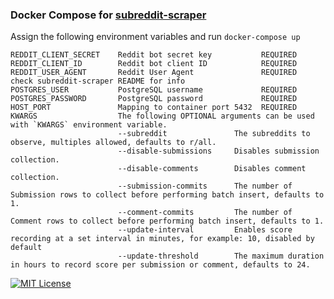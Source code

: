 ### Docker Compose for [subreddit-scraper](https://github.com/rosealexander/subreddit-scraper)

Assign the following environment variables and run `docker-compose up`
```
REDDIT_CLIENT_SECRET    Reddit bot secret key           REQUIRED
REDDIT_CLIENT_ID        Reddit bot client ID            REQUIRED
REDDIT_USER_AGENT       Reddit User Agent               REQUIRED    check subreddit-scraper README for info
POSTGRES_USER           PostgreSQL username             REQUIRED
POSTGRES_PASSWORD       PostgreSQL password             REQUIRED
HOST_PORT               Mapping to container port 5432  REQUIRED
KWARGS                  The following OPTIONAL arguments can be used with `KWARGS` environment variable.
                        --subreddit               The subreddits to observe, multiples allowed, defaults to r/all.
                        --disable-submissions     Disables submission collection.
                        --disable-comments        Disables comment collection.
                        --submission-commits      The number of Submission rows to collect before performing batch insert, defaults to 1.
                        --comment-commits         The number of Comment rows to collect before performing batch insert, defaults to 1.
                        --update-interval         Enables score recording at a set interval in minutes, for example: 10, disabled by default
                        --update-threshold        The maximum duration in hours to record score per submission or comment, defaults to 24.
```

[![MIT License][license-shield]][license-url]

[license-shield]: https://img.shields.io/github/license/rosealexander/subreddit-scraper-compose.svg?style=for-the-badge
[license-url]: https://github.com/rosealexander/subreddit-scraper/blob/master/LICENSE
